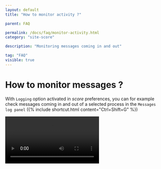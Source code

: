 ```yaml
---
layout: default
title: "How to monitor activity ?"

parent: FAQ

permalink: /docs/faq/monitor-activity.html
category: "site-score"

description: "Monitoring messages coming in and out"

tag: "FAQ"
visible: true
---
```


# How to monitor messages ?

With `Logging` option activated in *score* preferences, you can for example check messages coming in and out of a selected process in the `Messages log panel` ({% include shortcut.html content="Ctrl+Shift+G" %})

![Messages log panel](/assets/images/faq/monitor-activity/log-window.mp4 "Messages log panel")